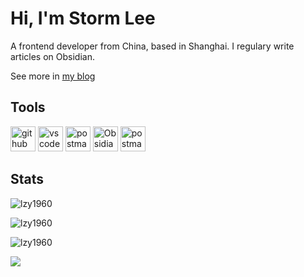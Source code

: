 # Hi, I'm Storm Lee

A frontend developer from China, based in Shanghai. I regulary write articles on Obsidian.

See more in [my blog](https://www.stormlee.top/)

## Tools

<a href="https://github.com" target="_blank"><img src="https://cdn.jsdelivr.net/gh/devicons/devicon/icons/github/github-original.svg" alt="github" width="40" height="40"/></a> <a href="https://code.visualstudio.com/" target="_blank"><img src="https://cdn.jsdelivr.net/gh/devicons/devicon/icons/vscode/vscode-original.svg" alt="vscode" width="40" height="40"/></a> <a href="https://cn.vuejs.org/" target="_blank" rel="noreferrer"><img src="https://cdn.jsdelivr.net/gh/devicons/devicon@latest/icons/vuejs/vuejs-original.svg" alt="postman" width="40" height="40"/></a> <a href="https://obsidian.md/" target="_blank"><img src="https://obsidian.md/favicon.ico" alt="Obsidian" width="40" height="40"/></a> <a href="https://postman.com" target="_blank" rel="noreferrer"><img src="https://www.vectorlogo.zone/logos/getpostman/getpostman-icon.svg" alt="postman" width="40" height="40"/></a>

## Stats

<p><img src="https://github-readme-stats.vercel.app/api?username=lzy1960&theme=material-palenight&hide_border=false&include_all_commits=false&count_private=false" alt="lzy1960" /></p>
<p><img src="https://github-readme-streak-stats.herokuapp.com/?user=lzy1960&theme=material-palenight&hide_border=false" alt="lzy1960" /></p>
<p><img src="https://github-readme-stats.vercel.app/api/top-langs/?username=lzy1960&theme=material-palenight&hide_border=false&include_all_commits=false&count_private=false&layout=compact" alt="lzy1960" /></p>

![](https://github-profile-trophy.vercel.app/?username=lzy1960&theme=dracula&no-frame=false&no-bg=false&margin-w=4)
